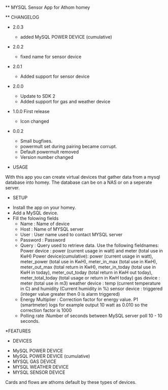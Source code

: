 ** MYSQL Sensor App for Athom homey

** CHANGELOG
* 2.0.3
	- added MySQL POWER DEVICE (cumulative)

* 2.0.2
	- fixed name for sensor device

* 2.0.1	
	- Added support for sensor device

* 2.0.0 
	- Update to SDK 2
	- Added support for gas and weather device

* 1.0.0 First release 
	- Icon changed

* 0.0.2
	- Small bugfixes. 
	- powermult set during pairing became corrupt.
	- Default powermult removed
	- Version number changed
	
* USAGE

With this app you can create virtual devices that gather data from a mysql database into homey. The database can be on a NAS or on a seperate server. 

* SETUP
- Install the app on your homey. 
- Add a MySQL device. 
- Fill the folowing fields
	- Name						: Name of device
	- Host						: Name of MYSQL server
	- User						: User name used to contact MYSQL server
	- Password					: Password 
	- Query						: Query used to retrieve data. Use the following fieldnames: 
		Power device			: power (current usage in watt) and meter (total use in KwH)
		Power device(cumulative): power (current usage in watt), meter_power (total use in KwH), meter_in_max (total use in KwH), meter_out_max (total return in KwH), meter_in_today (total use in KwH in today), meter_out_today (total return in KwH out today), meter_total_today (total usage or return in KwH today)
		gas device				: meter (total use in m3)
		weather device			: temp (current temperature in C) and humidity (Current humidity in %)
		sensor device			: triggered (integer value greater then 0 is alarm triggered)
	- Energy Multiplier			: Correction factor for energy value. P1 (smartmeter) logs for example output 10 watt as 0.010 so the correction factor is 1000
	- Polling rate				:Number of seconds between MySQL server poll 10 - 10 seconds. 

*FEATURES

* DEVICES
- MySQL POWER DEVICE
- MySQL POWER DEVICE (cumulative)
- MYSQL GAS DEVICE
- MYSQL WEATHER DEVICE
- MYSQL SENSOR DEVICE

Cards and flows are athoms default by these types of devices. 

